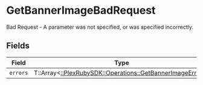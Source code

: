# GetBannerImageBadRequest

Bad Request - A parameter was not specified, or was specified incorrectly.


## Fields

| Field                                                                                                        | Type                                                                                                         | Required                                                                                                     | Description                                                                                                  |
| ------------------------------------------------------------------------------------------------------------ | ------------------------------------------------------------------------------------------------------------ | ------------------------------------------------------------------------------------------------------------ | ------------------------------------------------------------------------------------------------------------ |
| `errors`                                                                                                     | T::Array<[::PlexRubySDK::Operations::GetBannerImageErrors](../../models/operations/getbannerimageerrors.md)> | :heavy_minus_sign:                                                                                           | N/A                                                                                                          |